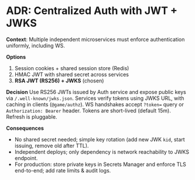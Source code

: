 # ADR: Centralized Auth with JWT + JWKS

**Context**: Multiple independent microservices must enforce authentication uniformly, including WS.

**Options**
1) Session cookies + shared session store (Redis)
2) HMAC JWT with shared secret across services
3) **RSA JWT (RS256) + JWKS** (chosen)

**Decision**
Use RS256 JWTs issued by Auth service and expose public keys via `/.well-known/jwks.json`.
Services verify tokens using JWKS URL, with caching in clients (`@game/authz`). WS handshakes accept `?token=`
query or `Authorization: Bearer` header. Tokens are short-lived (default 15m). Refresh is pluggable.

**Consequences**
- No shared secret needed; simple key rotation (add new JWK `kid`, start issuing, remove old after TTL).
- Independent deploys; only dependency is network reachability to JWKS endpoint.
- For production: store private keys in Secrets Manager and enforce TLS end-to-end; add rate limits & audit logs.
